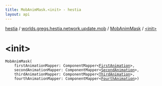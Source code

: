 ```yaml
---
title: MobAnimMask.<init> - hestia
layout: api
---
```


<div class='api-docs-breadcrumbs'><a href="../../index.html">hestia</a> / <a href="../index.html">worlds.gregs.hestia.network.update.mob</a> / <a href="index.html">MobAnimMask</a> / <a href="./-init-.html">&lt;init&gt;</a></div>

# &lt;init&gt;

<div class="signature"><code><span class="identifier">MobAnimMask</span><span class="symbol">(</span><br/>&nbsp;&nbsp;&nbsp;&nbsp;<span class="parameterName" id="worlds.gregs.hestia.network.update.mob.MobAnimMask$<init>(com.artemis.ComponentMapper((worlds.gregs.hestia.game.plugins.entity.components.update.anim.FirstAnimation)), com.artemis.ComponentMapper((worlds.gregs.hestia.game.plugins.entity.components.update.anim.SecondAnimation)), com.artemis.ComponentMapper((worlds.gregs.hestia.game.plugins.entity.components.update.anim.ThirdAnimation)), com.artemis.ComponentMapper((worlds.gregs.hestia.game.plugins.entity.components.update.anim.FourthAnimation)))/firstAnimationMapper">firstAnimationMapper</span><span class="symbol">:</span>&nbsp;<span class="identifier">ComponentMapper</span><span class="symbol">&lt;</span><a href="../../worlds.gregs.hestia.game.plugins.entity.components.update.anim/-first-animation/index.html"><span class="identifier">FirstAnimation</span></a><span class="symbol">&gt;</span><span class="symbol">, </span><br/>&nbsp;&nbsp;&nbsp;&nbsp;<span class="parameterName" id="worlds.gregs.hestia.network.update.mob.MobAnimMask$<init>(com.artemis.ComponentMapper((worlds.gregs.hestia.game.plugins.entity.components.update.anim.FirstAnimation)), com.artemis.ComponentMapper((worlds.gregs.hestia.game.plugins.entity.components.update.anim.SecondAnimation)), com.artemis.ComponentMapper((worlds.gregs.hestia.game.plugins.entity.components.update.anim.ThirdAnimation)), com.artemis.ComponentMapper((worlds.gregs.hestia.game.plugins.entity.components.update.anim.FourthAnimation)))/secondAnimationMapper">secondAnimationMapper</span><span class="symbol">:</span>&nbsp;<span class="identifier">ComponentMapper</span><span class="symbol">&lt;</span><a href="../../worlds.gregs.hestia.game.plugins.entity.components.update.anim/-second-animation/index.html"><span class="identifier">SecondAnimation</span></a><span class="symbol">&gt;</span><span class="symbol">, </span><br/>&nbsp;&nbsp;&nbsp;&nbsp;<span class="parameterName" id="worlds.gregs.hestia.network.update.mob.MobAnimMask$<init>(com.artemis.ComponentMapper((worlds.gregs.hestia.game.plugins.entity.components.update.anim.FirstAnimation)), com.artemis.ComponentMapper((worlds.gregs.hestia.game.plugins.entity.components.update.anim.SecondAnimation)), com.artemis.ComponentMapper((worlds.gregs.hestia.game.plugins.entity.components.update.anim.ThirdAnimation)), com.artemis.ComponentMapper((worlds.gregs.hestia.game.plugins.entity.components.update.anim.FourthAnimation)))/thirdAnimationMapper">thirdAnimationMapper</span><span class="symbol">:</span>&nbsp;<span class="identifier">ComponentMapper</span><span class="symbol">&lt;</span><a href="../../worlds.gregs.hestia.game.plugins.entity.components.update.anim/-third-animation/index.html"><span class="identifier">ThirdAnimation</span></a><span class="symbol">&gt;</span><span class="symbol">, </span><br/>&nbsp;&nbsp;&nbsp;&nbsp;<span class="parameterName" id="worlds.gregs.hestia.network.update.mob.MobAnimMask$<init>(com.artemis.ComponentMapper((worlds.gregs.hestia.game.plugins.entity.components.update.anim.FirstAnimation)), com.artemis.ComponentMapper((worlds.gregs.hestia.game.plugins.entity.components.update.anim.SecondAnimation)), com.artemis.ComponentMapper((worlds.gregs.hestia.game.plugins.entity.components.update.anim.ThirdAnimation)), com.artemis.ComponentMapper((worlds.gregs.hestia.game.plugins.entity.components.update.anim.FourthAnimation)))/fourthAnimationMapper">fourthAnimationMapper</span><span class="symbol">:</span>&nbsp;<span class="identifier">ComponentMapper</span><span class="symbol">&lt;</span><a href="../../worlds.gregs.hestia.game.plugins.entity.components.update.anim/-fourth-animation/index.html"><span class="identifier">FourthAnimation</span></a><span class="symbol">&gt;</span><span class="symbol">)</span></code></div>
